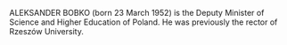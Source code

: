 ALEKSANDER BOBKO (born 23 March 1952) is the Deputy Minister of Science and Higher Education of Poland. He was previously the rector of Rzeszów University.
